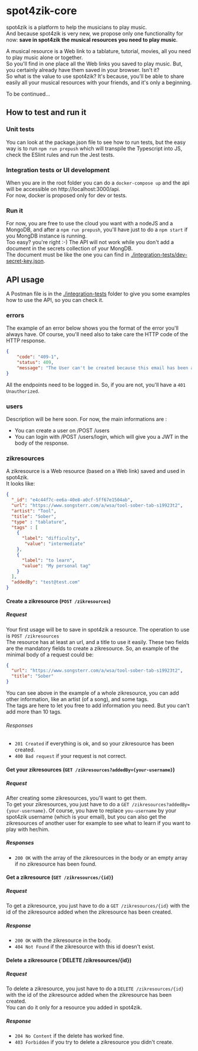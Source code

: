 # spot4zik-core

spot4zik is a platform to help the musicians to play music.  
And because spot4zik is very new, we propose only one functionality for now: **save in spot4zik the musical resources you need to play music**.  

A musical resource is a Web link to a tablature, tutorial, movies, all you need to play music alone or together.  
So you'll find in one place all the Web links you saved to play music. But, you certainly already have them saved in your browser. Isn't it?  
So what is the value to use spot4zik? It's because, you'll be able to share easily all your musical resources with your friends, and it's only a beginning.  

To be continued...


## How to test and run it

### Unit tests

You can look at the package.json file to see how to run tests, but the easy way is to run `npm run prepush` 
which will transpile the Typescript into JS, check the ESlint rules and run the Jest tests.

### Integration tests or UI development

When you are in the root folder you can do a `docker-compose up` and the api will be accessible on http://localhost:3000/api.  
For now, docker is proposed only for dev or tests.

### Run it

For now, you are free to use the cloud you want with a nodeJS and a MongoDB, and after a `npm run prepush`, you'll have just to do a `npm start` if you MongDB instance is running.  
Too easy? you're right :-) The API will not work while you don't add a document in the secrets collection of your MongDB.  
The document must be like the one you can find in [./integration-tests/dev-secret-key.json](./integration-tests/dev-secret-key.json).

## API usage

A Postman file is in the [./integration-tests](./integration-tests) folder to give you some examples how to use the API, so you can check it.

### errors  

The example of an error below shows you the format of the error you'll always have. Of course, you'll need also to take care the HTTP code of the HTTP response.  

```json
{
    "code": "409-1",
    "status": 409,
    "message": "The User can't be created because this email has been already used by a User."
}
```  

All the endpoints need to be logged in. So, if you are not, you'll have a `401 Unauthorized`.

### users

Description will be here soon. For now, the main informations are :

- You can create a user on /POST /users
- You can login with /POST /users/login, which will give you a JWT in the body of the response.

### zikresources

A zikresource is a Web resource (based on a Web link) saved and used in spot4zik.  
It looks like:

```json
{
  "_id": "e4c44f7c-ee6a-40e8-a0cf-5ff67e1504ab",
  "url": "https://www.songsterr.com/a/wsa/tool-sober-tab-s19923t2",
  "artist": "Tool",
  "title": "Sober",
  "type" : "tablature",
  "tags" : [
    {
      "label": "difficulty",
       "value": "intermediate"
    },
    {
      "label": "to learn",
      "value": "My personal tag"
    }
  ],
  "addedBy": "test@test.com"
}
```

#### Create a zikresource (`POST /zikresources`)

##### Request

Your first usage will be to save in spot4zik a resource. The operation to use is `POST /zikresources`  
The resource has at least an url, and a title to use it easily. These two fields are the mandatory fields to create a zikresource.
So, an example of the minimal body of a request could be:

```json
{
  "url": "https://www.songsterr.com/a/wsa/tool-sober-tab-s19923t2",
  "title": "Sober"
}
```

You can see above in the example of a whole zikresource, you can add other information, like an artist (of a song), and some tags.  
The tags are here to let you free to add information you need. But you can't add more than 10 tags.  

###### Responses

- `201 Created` if everything is ok, and so your zikresource has been created.
- `400 Bad request` if your request is not correct.

#### Get your zikresources (`GET /zikresources?addedBy={your-username}`)

##### Request

After creating some zikresources, you'll want to get them.  
To get your zikresources, you just have to do a `GET /zikresources?addedBy={your-username}`.
Of course, you have to replace `you-username` by your spot4zik username (which is your email), but you can also get the zikresources of another user for example to see what to learn if you want to play with her/him.

##### Responses

- `200 OK` with the array of the zikresources in the body or an empty array if no zikresource has been found.

#### Get a zikresource (`GET /zikresources/{id}`)

##### Request

To get a zikresource, you just have to do a `GET /zikresources/{id}` with the id of the zikresource added when the zikresource has been created.

##### Response

- `200 OK` with the zikresource in the body.
- `404 Not Found` if the zikresource with this id doesn't exist.

#### Delete a zikresource (`DELETE /zikresources/{id})

##### Request

To delete a zikresource, you just have to do a `DELETE /zikresources/{id}` with the id of the zikresource added when the zikresource has been created.  
You can do it only for a resource you added in spot4zik.

##### Response

- `204 No Content` if the delete has worked fine.
- `403 Forbidden` if you try to delete a zikresource you didn't create.
